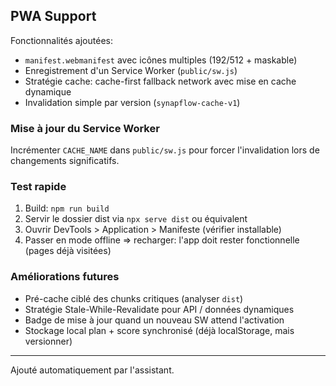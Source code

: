## PWA Support

Fonctionnalités ajoutées:

- `manifest.webmanifest` avec icônes multiples (192/512 + maskable)
- Enregistrement d'un Service Worker (`public/sw.js`)
- Stratégie cache: cache-first fallback network avec mise en cache dynamique
- Invalidation simple par version (`synapflow-cache-v1`)

### Mise à jour du Service Worker

Incrémenter `CACHE_NAME` dans `public/sw.js` pour forcer l'invalidation lors de changements significatifs.

### Test rapide

1. Build: `npm run build`
2. Servir le dossier dist via `npx serve dist` ou équivalent
3. Ouvrir DevTools > Application > Manifeste (vérifier installable)
4. Passer en mode offline => recharger: l'app doit rester fonctionnelle (pages déjà visitées)

### Améliorations futures

- Pré-cache ciblé des chunks critiques (analyser `dist`)
- Stratégie Stale-While-Revalidate pour API / données dynamiques
- Badge de mise à jour quand un nouveau SW attend l'activation
- Stockage local plan + score synchronisé (déjà localStorage, mais versionner)

---

Ajouté automatiquement par l'assistant.
